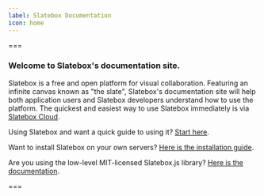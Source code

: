```yaml
---
label: Slatebox Documentation
icon: home
---
```


===

### Welcome to Slatebox's documentation site.

Slatebox is a free and open platform for visual collaboration. Featuring an infinite canvas known as "the slate", Slatebox's documentation site will help both application users and Slatebox developers understand how to use the platform. The quickest and easiest way to use Slatebox immediately is via [Slatebox Cloud](https://app.slatebox.com).

Using Slatebox and want a quick guide to using it? [Start here](./Using%20The%20Slatebox%20App/readme.md).

Want to install Slatebox on your own servers? [Here is the installation guide](./Self-Hosted%20Installation/readme.md).

Are you using the low-level MIT-licensed Slatebox.js library? [Here is the documentation](./Slatebox.js%20Developer%20Guide/readme.md).

===
